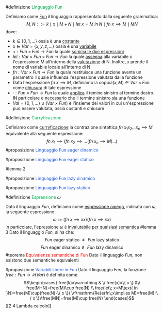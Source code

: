 
 #definizione <font color="#00b050">Linguaggio Fun</font>

  Definiamo come <u>Fun</u> il linguaggio rappresentato dalla seguente grammatica:$$M,N::=k\mid x\mid M+N\mid let\;x=M\;in\;N\mid fn\;x\implies M\mid MN$$
  dove:
  - $k\in\{ 0,1,\dots \}$ ossia è una <u>costante</u>
  - $x\in Var=\{ x,y,z,\dots \}$ ossia è una <u>variabile</u>
  - $+:Fun\times Fun\rightarrow Fun$ la quale <u>somma le due espressioni</u> 
  - $let:Var\times Fun\times Fun\rightarrow Fun$ la quale <u>assegna</u> alla variabile x l'espressione M all'interno della <u>valutazione</u> di N. Inoltre, $x$ prende il nome di variabile locale all'interno di N
  - $fn:Var\times Fun\rightarrow Fun$ la quale restituisce una funzione avente un parametro il quale influenza l'espressione valutata dalla funzione
  - Data l'espressione $fn\;x\implies M$, definiamo la coppia$(x,M)\in Var\times Fun$ come <u>chiusura</u> di tale espressione 
  - $· : Fun\times Fun\rightarrow Fun$ la quale <u>applica</u> il temine sinistro al termine destro. IN particolare è <u>necessario</u> che il termine sinistro sia una funzione
  - $Val=\{ 0,1,\dots \}\cup(Var\times Fun)$ è l'insieme dei valori in cui un'espressione può essere valutata, ossia costanti e chiusure

 #definizione <font color="#00b050">Curryficazione</font>

   Definiamo come <u>curryficazione</u> la contrazione sintattica $fn\;x_{1}x_{2}\dots x_{n}\implies M$ equivalente alla seguente espressione:$$fn\;x_{1}\implies(fn\;x_{2}\implies\dots(fn\;x_{n}\implies M)\dots)$$
 #proposizione <font color="#245bdb">Linguaggio Fun eager dinamico</font>
 
 #proposizione <font color="#245bdb">Linguaggio Fun eager statico</font>
 
 #lemma 2
 
 #proposizione <font color="#245bdb">Linguaggio Fun lazy dinamico</font>
 
 #proposizione <font color="#245bdb">Linguaggio Fun lazy statico</font>
 
 #definizione <font color="#00b050">Espressione</font> $\omega$

  Dato il linguaggio $Fun$, definiamo come <u>espressione omega</u>, indicata con $\omega$, la seguente espressione:$$\omega:=(fn\;x\implies xx)(fn\;x\implies xx)$$
  in particolare, l'epressione $\omega$ è <u>invalutabile per qualsiasi semantica</u>
  #lemma 3
   Dato il linguaggio $Fun$, si ha che:$$Fun\text{ eager statico }\not\equiv Fun\text{ lazy statico}$$$$Fun\text{ eager dinamico}\not\equiv Fun\text{ lazy dinamico}$$
   #teorema <font color="#ff0000">Equivalenze semantiche di Fun</font>
    Dato il linguaggio $Fun$, non esistono due semantiche equivalenti


   #proposizione<font color="#245bdb"> Variabili libere in Fun</font>
	 Dato il linguaggio $Fun$, la funzione $free:Fun\rightarrow \mathcal{P}(Var)$ è definita come:
	  $$\begin{cases} free(k)=\varnothing &  \\ free(x)=\{ x \} &\\ free(M+N)=free(M)\cup free(N) \\ free(let\; x=M\text{ in }N)=free(M)\cup(free(N)-\{ x \}) \\f\mathrm{Re}e(fn\;x\implies M)=free(M)-\{ x \}\\free(MN)=free(M)\cup free(N) \end{cases}$$
[[2.4 Lambda calcolo]]
 
